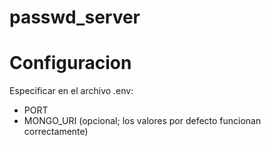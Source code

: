 # passwd_server
# Configuracion
Especificar en el archivo .env:
- PORT
- MONGO_URI
(opcional; los valores por defecto funcionan correctamente)
